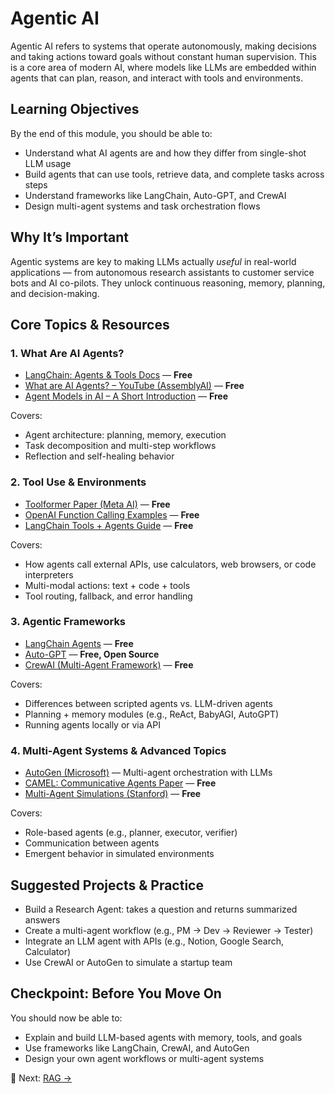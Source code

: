 # Agentic AI

Agentic AI refers to systems that operate autonomously, making decisions and taking actions toward goals without constant human supervision. This is a core area of modern AI, where models like LLMs are embedded within agents that can plan, reason, and interact with tools and environments.

## Learning Objectives

By the end of this module, you should be able to:

- Understand what AI agents are and how they differ from single-shot LLM usage
- Build agents that can use tools, retrieve data, and complete tasks across steps
- Understand frameworks like LangChain, Auto-GPT, and CrewAI
- Design multi-agent systems and task orchestration flows

## Why It’s Important

Agentic systems are key to making LLMs actually *useful* in real-world applications — from autonomous research assistants to customer service bots and AI co-pilots. They unlock continuous reasoning, memory, planning, and decision-making.


## Core Topics & Resources

### 1. What Are AI Agents?

- [LangChain: Agents & Tools Docs](https://docs.langchain.com/docs/components/agents/) — **Free**
- [What are AI Agents? – YouTube (AssemblyAI)](https://www.youtube.com/watch?v=JQkjhoq92JE) — **Free**
- [Agent Models in AI – A Short Introduction](https://www.microsoft.com/en-us/research/blog/the-emergence-of-agentic-ai/) — **Free**

Covers:
- Agent architecture: planning, memory, execution
- Task decomposition and multi-step workflows
- Reflection and self-healing behavior

### 2. Tool Use & Environments

- [Toolformer Paper (Meta AI)](https://arxiv.org/abs/2302.04761) — **Free**
- [OpenAI Function Calling Examples](https://platform.openai.com/docs/guides/gpt/function-calling) — **Free**
- [LangChain Tools + Agents Guide](https://python.langchain.com/docs/modules/agents/tools) — **Free**

Covers:
- How agents call external APIs, use calculators, web browsers, or code interpreters
- Multi-modal actions: text + code + tools
- Tool routing, fallback, and error handling

### 3. Agentic Frameworks

- [LangChain Agents](https://docs.langchain.com/docs/components/agents/) — **Free**
- [Auto-GPT](https://github.com/Torantulino/Auto-GPT) — **Free, Open Source**
- [CrewAI (Multi-Agent Framework)](https://github.com/joaomdmoura/crewAI) — **Free**

Covers:
- Differences between scripted agents vs. LLM-driven agents
- Planning + memory modules (e.g., ReAct, BabyAGI, AutoGPT)
- Running agents locally or via API

### 4. Multi-Agent Systems & Advanced Topics

- [AutoGen (Microsoft)](https://github.com/microsoft/autogen) — Multi-agent orchestration with LLMs  
- [CAMEL: Communicative Agents Paper](https://arxiv.org/abs/2303.17760) — **Free**
- [Multi-Agent Simulations (Stanford)](https://crfm.stanford.edu/2023/04/19/ghost-in-the-machine.html) — **Free**

Covers:
- Role-based agents (e.g., planner, executor, verifier)
- Communication between agents
- Emergent behavior in simulated environments

## Suggested Projects & Practice

- Build a Research Agent: takes a question and returns summarized answers
- Create a multi-agent workflow (e.g., PM → Dev → Reviewer → Tester)
- Integrate an LLM agent with APIs (e.g., Notion, Google Search, Calculator)
- Use CrewAI or AutoGen to simulate a startup team

## Checkpoint: Before You Move On

You should now be able to:

- Explain and build LLM-based agents with memory, tools, and goals
- Use frameworks like LangChain, CrewAI, and AutoGen
- Design your own agent workflows or multi-agent systems

🔗 Next: [RAG →](./03_rag.md)
